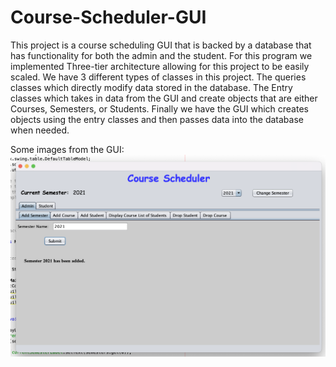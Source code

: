 # Course-Scheduler-GUI
This project is a course scheduling GUI that is backed by a database that has functionality for both the admin and the student. For this program we implemented Three-tier architecture allowing for this project to be easily scaled. We have 3 different types of classes in this project. The queries classes which directly modify data stored in the database. The Entry classes which takes in data from the GUI and create objects that are either Courses, Semesters, or Students. Finally we have the GUI which creates objects using the entry classes and then passes data into the database when needed.

Some images from the GUI: 
![](Screenshots/AddingSemester.png)
